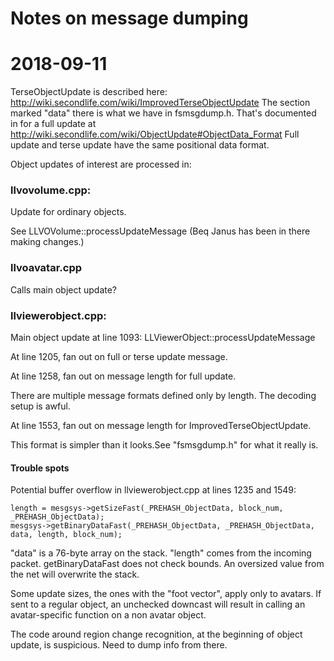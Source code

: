 # Notes on message dumping

# 2018-09-11

TerseObjectUpdate is described here: http://wiki.secondlife.com/wiki/ImprovedTerseObjectUpdate
The section marked "data" there is what we have in fsmsgdump.h. That's documented in
for a full update at http://wiki.secondlife.com/wiki/ObjectUpdate#ObjectData_Format
Full update and terse update have the same positional data format.

Object updates of interest are processed in:

### llvovolume.cpp: 
Update for ordinary objects.

See LLVOVolume::processUpdateMessage (Beq Janus has been in there making changes.)
    
### llvoavatar.cpp
Calls main object update?
    
### llviewerobject.cpp:
Main object update at line 1093: LLViewerObject::processUpdateMessage
    
At line 1205, fan out on full or terse update message.

At line 1258, fan out on message length for full update.

There are multiple message formats defined only by length. The decoding setup is awful.

At line 1553, fan out on message length for ImprovedTerseObjectUpdate.
    
This format is simpler than it looks.See "fsmsgdump.h" for what it really is.

#### Trouble spots
    
Potential buffer overflow in llviewerobject.cpp at lines 1235 and 1549:
    
    length = mesgsys->getSizeFast(_PREHASH_ObjectData, block_num, _PREHASH_ObjectData);
    mesgsys->getBinaryDataFast(_PREHASH_ObjectData, _PREHASH_ObjectData, data, length, block_num);
		
"data" is a 76-byte array on the stack.  "length" comes from the incoming packet. 
getBinaryDataFast does not check bounds. An oversized value from the net will overwrite the stack.
    
Some update sizes, the ones with the "foot vector", apply only to avatars. If sent to a regular
object, an unchecked downcast will result in calling an avatar-specific function on a non avatar
object.

The code around region change recognition, at the beginning of object update, is suspicious.
Need to dump info from there. 
    


 
    
